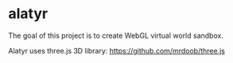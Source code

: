 alatyr
======

The goal of this project is to create WebGL virtual world sandbox.

Alatyr uses three.js 3D library: https://github.com/mrdoob/three.js
